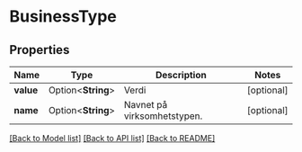 # BusinessType

## Properties

Name | Type | Description | Notes
------------ | ------------- | ------------- | -------------
**value** | Option<**String**> | Verdi | [optional]
**name** | Option<**String**> | Navnet på virksomhetstypen. | [optional]

[[Back to Model list]](../README.md#documentation-for-models) [[Back to API list]](../README.md#documentation-for-api-endpoints) [[Back to README]](../README.md)


